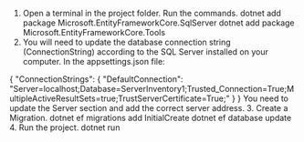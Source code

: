 1. Open a terminal in the project folder. Run the commands. dotnet add package Microsoft.EntityFrameworkCore.SqlServer dotnet add package Microsoft.EntityFrameworkCore.Tools
2. You will need to update the database connection string (ConnectionString) according to the SQL Server installed on your computer. In the appsettings.json file:

{ "ConnectionStrings": { "DefaultConnection": "Server=localhost;Database=ServerInventory1;Trusted_Connection=True;MultipleActiveResultSets=true;TrustServerCertificate=True;" } } You need to update the Server section and add the correct server address. 3. Create a Migration. dotnet ef migrations add InitialCreate dotnet ef database update 4. Run the project. dotnet run
